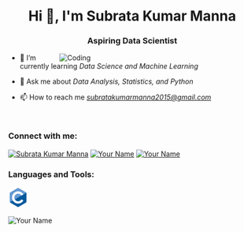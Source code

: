 <h1 align="center">Hi 👋, I'm Subrata Kumar Manna</h1>
<h3 align="center">Aspiring Data Scientist</h3>

<img align="right" alt="Coding" width="400" src="(https://ibb.co/BTpQ5sB)">

- 🌱 I’m currently learning *Data Science and Machine Learning*

- 💬 Ask me about *Data Analysis, Statistics, and Python*

- 📫 How to reach me *subratakumarmanna2015@gmail.com*
<br>

<h3 align="left">Connect with me:</h3>
<p align="left">
<a href="https://www.linkedin.com/in/subrata-kumar-manna-2a4784211" target="blank"><img align="center" src="https://raw.githubusercontent.com/rahuldkjain/github-profile-readme-generator/master/src/images/icons/Social/linked-in-alt.svg" alt="Subrata Kumar Manna" height="30" width="40" /></a>
<a href="https://www.kaggle.com/subratakumarmanna" target="blank"><img align="center" src="https://raw.githubusercontent.com/rahuldkjain/github-profile-readme-generator/master/src/images/icons/Social/kaggle.svg" alt="Your Name" height="30" width="40" /></a>
<a href="https://www.codechef.com/users/su_1994" target="blank"><img align="center" src="https://cdn.jsdelivr.net/npm/simple-icons@3.1.0/icons/codechef.svg" alt="Your Name" height="30" width="40" /></a>

<br>

<h3 align="left">Languages and Tools:</h3>
<p align="left">
<a href="https://www.cprogramming.com/" target="_blank" rel="noreferrer"><img src="https://raw.githubusercontent.com/devicons/devicon/master/icons/c/c-original.svg" alt="c" width="40" height="40" /></a>
<!-- Add other icons here based on your skills -->

<br>

<p><img align="center" src="https://github-readme-stats.vercel.app/api/top-langs?username=Subratamanna07&show_icons=true&locale=en&layout=compact" alt="Your Name" /></p>

